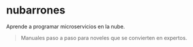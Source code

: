 # nubarrones

Aprende a programar microservicios en la nube.

> Manuales paso a paso para noveles que se convierten en expertos.
